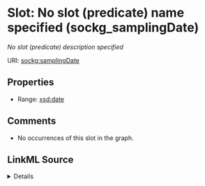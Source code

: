 

# Slot: No slot (predicate) name specified (sockg_samplingDate)


_No slot (predicate) description specified_







URI: [sockg:samplingDate](https://idir.uta.edu/sockg-ontology/docs/samplingDate)



<!-- no inheritance hierarchy -->








## Properties

* Range: [xsd:date](http://www.w3.org/2001/XMLSchema#date)





## Comments

* No occurrences of this slot in the graph.



## LinkML Source

<details>

```yaml
name: sockg_samplingDate
description: No slot (predicate) description specified
title: No slot (predicate) name specified
comments:
- No occurrences of this slot in the graph.
from_schema: soc-kg
rank: 1000
domain: sockg_HarvestFraction
slot_uri: sockg:samplingDate
alias: sockg_samplingDate
range: date

```
</details>